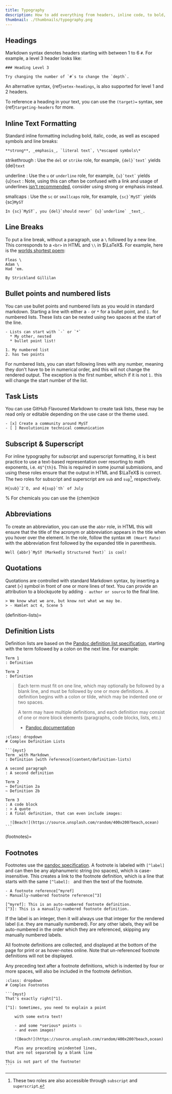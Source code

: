 ```yaml
---
title: Typography
description: How to add everything from headers, inline code, to bold, italic and underline.
thumbnail: ./thumbnails/typography.png
---
```


## Headings

Markdown syntax denotes headers starting with between 1 to 6 `#`.
For example, a level 3 header looks like:

```{myst}
### Heading Level 3

Try changing the number of `#`s to change the `depth`.
```

An alternative syntax, {ref}`setex-headings`, is also supported for level 1 and 2 headers.

To reference a heading in your text, you can use the `(target)=` syntax, see {ref}`targeting-headers` for more.

## Inline Text Formatting

Standard inline formatting including bold, italic, code, as well as escaped symbols and line breaks:

```{myst}
**strong**, _emphasis_, `literal text`, \*escaped symbols\*
```

strikethrough
: Use the `del` or `strike` role, for example, `` {del}`text` `` yields {del}`text`

underline
: Use the `u` or `underline` role, for example, `` {u}`text` `` yields {u}`text`
: Note, using this can often be confused with a link and usage of underlines [isn't recommended](https://practicaltypography.com/underlining.html), consider using strong or emphasis instead.

smallcaps
: Use the `sc` or `smallcaps` role, for example, `` {sc}`MyST` `` yields {sc}`MyST`

```{myst}
In {sc}`MyST`, you {del}`should never` {u}`underline` _text_.
```

## Line Breaks

To put a line break, without a paragraph, use a `\` followed by a new line. This corresponds to a `<br>` in HTML and `\\` in $\LaTeX$. For example, here is the [worlds shortest poem](wiki:Lines_on_the_Antiquity_of_Microbes):

```{myst}
Fleas \
Adam \
Had 'em.

By Strickland Gillilan
```

## Bullet points and numbered lists

You can use bullet points and numbered lists as you would in standard markdown. Starting a line with either a `-` or `*` for a bullet point, and `1.` for numbered lists. These lists can be nested using two spaces at the start of the line.

```{myst}
- Lists can start with `-` or `*`
  * My other, nested
  * bullet point list!

1. My numbered list
2. has two points
```

For numbered lists, you can start following lines with any number, meaning they don't have to be in numerical order, and this will not change the rendered output. The exception is the first number, which if it is not `1.` this will change the start number of the list.

## Task Lists

You can use GitHub Flavoured Markdown to create task lists, these may be read only or editable depending on the use case or the theme used.

```{myst}
- [x] Create a community around MyST
- [ ] Revolutionize technical communication
```

## Subscript & Superscript

For inline typography for subscript and superscript formatting, it is best practice to use a text-based representation over resorting to math exponents, i.e. `4$^{th}$`.
This is required in some journal submissions, and using these roles ensure that the output in HTML and $\LaTeX$ is correct.
The two roles for subscript and superscript are `sub` and `sup`[^long-names], respectively.

```{myst}
H{sub}`2`O, and 4{sup}`th` of July
```

[^long-names]: These two roles are also accessible through `subscript` and `superscript`.

% For chemicals you can use the {chem}`H2O`

## Abbreviations

To create an abbreviation, you can use the `abbr` role, in HTML this will ensure that the title of the acronym or abbreviation appears in the title when you hover over the element. In the role, follow the syntax `HR (Heart Rate)` with the abbreviation first followed by the expanded title in parenthesis.

```{myst}
Well {abbr}`MyST (Markedly Structured Text)` is cool!
```

## Quotations

Quotations are controlled with standard Markdown syntax, by inserting a caret (`>`) symbol in front of one or more lines of text. You can provide an attribution to a blockquote by adding `- author or source` to the final line.

```{myst}
> We know what we are, but know not what we may be.
> - Hamlet act 4, Scene 5
```

(definition-lists)=

## Definition Lists

Definition lists are based on the [Pandoc definition list specification](http://johnmacfarlane.net/pandoc/README.html#definition-lists), starting with the term followed by a colon on the next line. For example:

```{myst}
Term 1
: Definition

Term 2
: Definition
```

> Each term must fit on one line, which may optionally be followed by a blank line, and must be followed by one or more definitions. A definition begins with a colon or tilde, which may be indented one or two spaces.
>
> A term may have multiple definitions, and each definition may consist of one or more block elements (paragraphs, code blocks, lists, etc.)
>
> - [Pandoc documentation](https://pandoc.org/MANUAL.html#definition-lists)

````{tip}
:class: dropdown
# Complex Definition Lists

```{myst}
Term _with Markdown_
: Definition [with reference](content/definition-lists)

A second paragraph
: A second definition

Term 2
~ Definition 2a
~ Definition 2b

Term 3
: A code block
: > A quote
: A final definition, that can even include images:

  ![Beach!](https://source.unsplash.com/random/400x200?beach,ocean)
```
````

(footnotes)=

## Footnotes

Footnotes use the [pandoc specification](https://pandoc.org/MANUAL.html#footnotes). A footnote is labeled with `[^label]` and can then be any alphanumeric string (no spaces), which is case-insensitive. This creates a link to the footnote definition, which is a line that starts with the same `[^label]: ` and then the text of the footnote.

```{myst}
- A footnote reference[^myref]
- Manually-numbered footnote reference[^3]

[^myref]: This is an auto-numbered footnote definition.
[^3]: This is a manually-numbered footnote definition.
```

If the label is an integer, then it will always use that integer for the rendered label (i.e. they are manually numbered). For any other labels, they will be auto-numbered in the order which they are referenced, skipping any manually numbered labels.

All footnote definitions are collected, and displayed at the bottom of the page for print or as hover-notes online.
Note that un-referenced footnote definitions will not be displayed.

Any preceding text after a footnote definitions, which is indented by four or more spaces, will also be included in the footnote definition.

````{tip}
:class: dropdown
# Complex Footnotes

```{myst}
That's exactly right[^1].

[^1]: Sometimes, you need to explain a point

    with some extra text!

    - and some *serious* points 💥
    - and even images!

    ![Beach!](https://source.unsplash.com/random/400x200?beach,ocean)

    Plus any preceding unindented lines,
that are not separated by a blank line

This is not part of the footnote!
```
````
